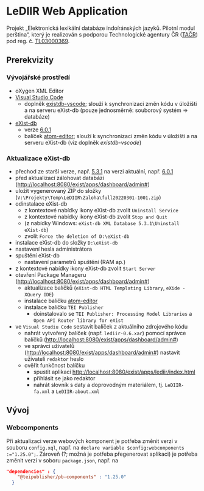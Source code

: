 # LeDIIR Web Application

Projekt „Elektronická lexikální databáze indoíránských jazyků. Pilotní modul perština“, který je realizován s podporou Technologické agentury ČR ([TAČR](https://www.tacr.cz)) pod reg. č. [TL03000369](https://www.isvavai.cz/cep?ss=detail&n=0&h=TL03000369).

## Prerekvizity

### Vývojářské prostředí

- oXygen XML Editor
- [Visual Studio Code](https://code.visualstudio.com/download)
  - doplněk [existdb-vscode](https://marketplace.visualstudio.com/items?itemName=eXist-db.existdb-vscode); slouží k synchronizaci změn kódu v úložišti a na serveru eXist-db (pouze jednosměrně: souborový systém => databáze)
- [eXist-db](https://exist-db.org)
  - verze [6.0.1](https://github.com/eXist-db/exist/releases/tag/eXist-6.0.1)
  - balíček [atom-editor](https://github.com/eXist-db/atom-editor-support/releases/);  slouží k synchronizaci změn kódu v úložišti a na serveru eXist-db (viz doplněk _existdb-vscode_)

### Aktualizace eXist-db

- přechod ze starší verze, např. [5.3.1](https://github.com/eXist-db/exist/releases/tag/eXist-5.3.1) na verzi aktuální, např. [6.0.1](https://github.com/eXist-db/exist/releases/tag/eXist-6.0.1)
- před aktualizací zálohovat databázi (<http://localhost:8080/exist/apps/dashboard/admin#>)
- uložit vygenerovaný ZIP do složky (`V:\Projekty\Temp\LeDIIR\Zaloha\full20220301-1001.zip`)
- odinstalace eXist-db
  - z kontextové nabídky ikony eXist-db zvolit `Uninstall Service`
  - z kontextové nabídky ikony eXist-db zvolit `Stop and Quit`
  - (z nabídky Windows: `eXist-db XML Database 5.3.1\Uninstall eXist-db`)
  - zvolit `Force the deletion of D:\eXist-db`
- instalace eXist-db do složky `D:\eXist-db`
- nastavení hesla administrátora
- spuštění eXist-db
  - nastavení parametrů spuštění (RAM ap.)
- z kontextové nabídky ikony eXist-db zvolit `Start Server`
- otevření Package Manageru (<http://localhost:8080/exist/apps/dashboard/admin#>)
  - aktualizace balíčků (`eXist-db HTML Templating Library`, `eXide - XQuery IDE`)
  - instalace balíčku [atom-editor](https://github.com/eXist-db/atom-editor-support/releases/)
  - instalace balíčku `TEI Publisher`
    - doinstalovalo se `TEI Publisher: Processing Model Libraries` a `Open API Router library for eXist`
- ve `Visual Studiu Code` sestavit balíček z aktuálního zdrojového kódu
  - nahrát vytvořený balíček (např. `lediir-0.6.xar`) pomocí správce balíčků (<http://localhost:8080/exist/apps/dashboard/admin#>)
  - ve správci uživatelů (<http://localhost:8080/exist/apps/dashboard/admin#>) nastavit uživateli `redaktor` heslo
  - ověřit funkčnost balíčku
    - spustit aplikaci <http://localhost:8080/exist/apps/lediir/index.html>
    - přihlásit se jako redaktor
    - nahrát slovník s daty a doprovodným materiálem, tj. `LeDIIR-fa.xml` a `LeDIIR-about.xml`

## Vývoj

### Webcomponents

Při aktualizaci verze webových komponent je potřeba změnit verzi v souboru `config.xql`, např. na `declare variable $config:webcomponents :="1.25.0";`. Zároveň (?; možná je potřeba přegenerovat aplikaci) je potřeba změnit verzi v soboru `package.json`, např. na

```json
"dependencies" : {
    "@teipublisher/pb-components" : "1.25.0"
  }
```
